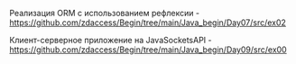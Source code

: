 Реализация ORM c использованием рефлексии - https://github.com/zdaccess/Begin/tree/main/Java_begin/Day07/src/ex02

Клиент-серверное приложение на JavaSocketsAPI - https://github.com/zdaccess/Begin/tree/main/Java_begin/Day09/src/ex00
